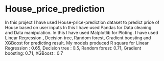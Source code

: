 # House_price_prediction

In this project I have used House-price-prediction dataset to predict price of House based on user inputs
In this I have used Pandas for Data cleaning and Data manipulation.
In this I have used Matplotlib for Ploting.
I have used Linear Regression , Decision tree, Random forest, Gradient boosting and XGBoost for predicting result.
My models produced R square for Linear Regression : 0.65, Decision tree : 0.5, Random forest: 0.71, Gradient boosting: 0.71, XGBoost : 0.7 
